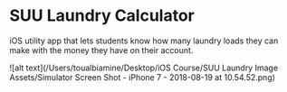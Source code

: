 # SUU Laundry Calculator

iOS utility app that lets students know how many laundry loads they can make with the money they have on their account. 

![alt text](/Users/toualbiamine/Desktop/iOS Course/SUU Laundry Image Assets/Simulator Screen Shot - iPhone 7 - 2018-08-19 at 10.54.52.png)

